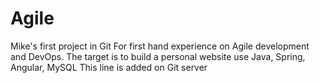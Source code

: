 # Agile
Mike's first project in Git
For first hand experience on Agile development and DevOps.
The target is to build a personal website use Java, Spring, Angular, MySQL
This line is added on Git server
